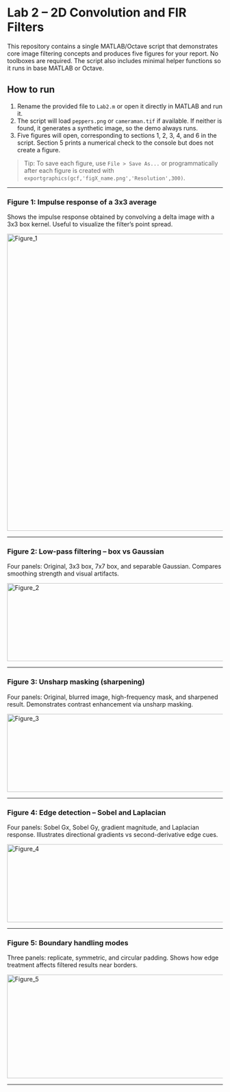 # Lab 2 – 2D Convolution and FIR Filters

This repository contains a single MATLAB/Octave script that demonstrates core image filtering concepts and produces five figures for your report. No toolboxes are required. The script also includes minimal helper functions so it runs in base MATLAB or Octave. 

## How to run

1. Rename the provided file to `Lab2.m` or open it directly in MATLAB and run it.
2. The script will load `peppers.png` or `cameraman.tif` if available. If neither is found, it generates a synthetic image, so the demo always runs. 
3. Five figures will open, corresponding to sections 1, 2, 3, 4, and 6 in the script. Section 5 prints a numerical check to the console but does not create a figure. 

> Tip: To save each figure, use `File > Save As...` or programmatically after each figure is created with `exportgraphics(gcf,'figX_name.png','Resolution',300)`. 

---


### Figure 1: Impulse response of a 3x3 average

Shows the impulse response obtained by convolving a delta image with a 3x3 box kernel. Useful to visualize the filter’s point spread. 

<img width="764" height="693" alt="Figure_1" src="https://github.com/user-attachments/assets/7689f434-5f08-4547-9338-a156ec2e5a2c" />


---

### Figure 2: Low-pass filtering – box vs Gaussian

Four panels: Original, 3x3 box, 7x7 box, and separable Gaussian. Compares smoothing strength and visual artifacts. 

<img width="1045" height="182" alt="Figure_2" src="https://github.com/user-attachments/assets/6469c00a-8ef2-4407-9068-568e9e4960c1" />

---

### Figure 3: Unsharp masking (sharpening)

Four panels: Original, blurred image, high-frequency mask, and sharpened result. Demonstrates contrast enhancement via unsharp masking. 

<img width="1045" height="182" alt="Figure_3" src="https://github.com/user-attachments/assets/7b1552b9-ff41-43d0-9ecb-c456583917cd" />


---

### Figure 4: Edge detection – Sobel and Laplacian

Four panels: Sobel Gx, Sobel Gy, gradient magnitude, and Laplacian response. Illustrates directional gradients vs second-derivative edge cues. 

<img width="1045" height="182" alt="Figure_4" src="https://github.com/user-attachments/assets/caf41eb3-dd55-4f31-be1f-f4edb7719466" />


---

### Figure 5: Boundary handling modes

Three panels: replicate, symmetric, and circular padding. Shows how edge treatment affects filtered results near borders. 

<img width="1045" height="242" alt="Figure_5" src="https://github.com/user-attachments/assets/dab9b608-ed8a-4df4-9263-c473e749cc3c" />


---


